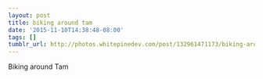```yaml
---
layout: post
title: biking around tam
date: '2015-11-10T14:38:48-08:00'
tags: []
tumblr_url: http://photos.whitepinedev.com/post/132961471173/biking-around-tam
---
```

Biking around Tam
